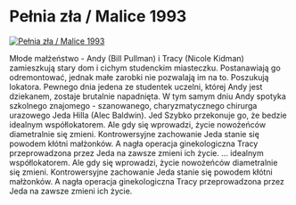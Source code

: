 Pełnia zła / Malice 1993 
=============
[![Pełnia zła / Malice 1993 ](http://vidos.pl/images/player.gif)](http://vidos.pl/pelnia-zla-malice-1993)

 Młode małżeństwo - Andy (Bill Pullman) i Tracy (Nicole Kidman) zamieszkują stary dom i cichym studenckim miasteczku. Postanawiają go odremontować, jednak małe zarobki nie pozwalają im na to. Poszukują lokatora. Pewnego dnia jedena ze studentek uczelni, której Andy jest dziekanem, zostaje brutalnie napadnięta. W tym samym dniu Andy spotyka szkolnego znajomego - szanowanego, charyzmatycznego chirurga urazowego Jeda Hilla (Alec Baldwin). Jed Szybko przekonuje go, że bedzie idealnym współlokatorem. Ale gdy się wprowadzi, życie nowożeńców diametralnie się zmieni. Kontrowersyjne zachowanie Jeda stanie się powodem kłótni małżonków. A nagła operacja ginekologiczna Tracy przeprowadzona przez Jeda na zawsze zmieni ich życie.  ... idealnym współlokatorem. Ale gdy się wprowadzi, życie nowożeńców diametralnie się zmieni. Kontrowersyjne zachowanie Jeda stanie się powodem kłótni małżonków. A nagła operacja ginekologiczna Tracy przeprowadzona przez Jeda na zawsze zmieni ich życie.
